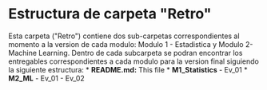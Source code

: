 # Estructura de carpeta "Retro"

Esta carpeta ("Retro") contiene dos sub-carpetas correspondientes al momento a la version de cada modulo: Modulo 1 - Estadistica y Modulo 2- Machine Learning. Dentro de cada subcarpeta se podran encontrar los entregables correspondientes a cada modulo para la version final siguiendo la siguiente estructura:
    * **README.md:** This file
    * **M1_Statistics**
      - Ev_01
    * **M2_ML**
      - Ev_01
      - Ev_02
